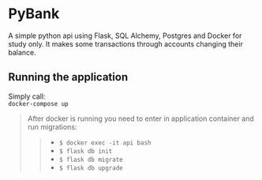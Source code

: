 # PyBank

A simple python api using Flask, SQL Alchemy, Postgres and Docker for study only. It makes some transactions through accounts changing their balance.

## Running the application

Simply call:<br>
<code>docker-compose up</code>

> After docker is running you need to enter in application container and run migrations:
>> - <code>$ docker exec -it api bash</code>
>> - <code>$ flask db init</code>
>> - <code>$ flask db migrate</code>
>> - <code>$ flask db upgrade</code>
